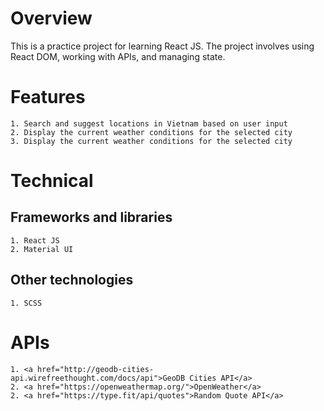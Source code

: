 # Overview
This is a practice project for learning React JS. The project involves using React DOM, working with APIs, and managing state.


# Features
    1. Search and suggest locations in Vietnam based on user input
    2. Display the current weather conditions for the selected city
    3. Display the current weather conditions for the selected city

# Technical
## Frameworks and libraries
    1. React JS
    2. Material UI
## Other technologies
    1. SCSS
# APIs
    1. <a href="http://geodb-cities-api.wirefreethought.com/docs/api">GeoDB Cities API</a>
    2. <a href="https://openweathermap.org/">OpenWeather</a>
    2. <a href="https://type.fit/api/quotes">Random Quote API</a>
